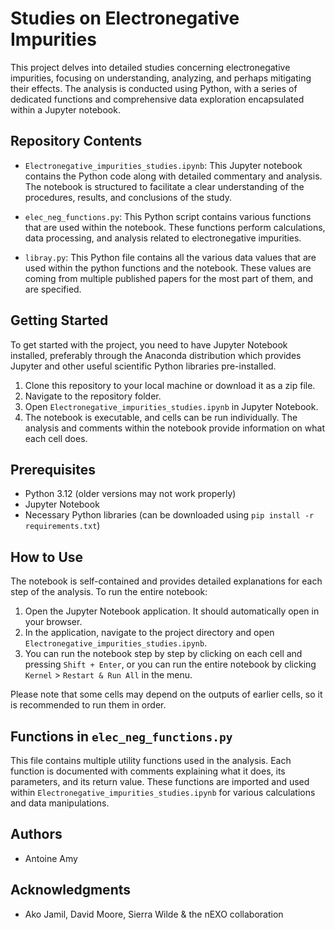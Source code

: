 # Studies on Electronegative Impurities

This project delves into detailed studies concerning electronegative impurities, focusing on understanding, analyzing, and perhaps mitigating their effects. The analysis is conducted using Python, with a series of dedicated functions and comprehensive data exploration encapsulated within a Jupyter notebook.

## Repository Contents

- `Electronegative_impurities_studies.ipynb`: This Jupyter notebook contains the Python code along with detailed commentary and analysis. The notebook is structured to facilitate a clear understanding of the procedures, results, and conclusions of the study.

- `elec_neg_functions.py`: This Python script contains various functions that are used within the notebook. These functions perform calculations, data processing, and analysis related to electronegative impurities.

- `libray.py`: This Python file contains all the various data values that are used within the python functions and the notebook. These values are coming from multiple published papers for the most part of them, and are specified.

## Getting Started

To get started with the project, you need to have Jupyter Notebook installed, preferably through the Anaconda distribution which provides Jupyter and other useful scientific Python libraries pre-installed.

1. Clone this repository to your local machine or download it as a zip file.
2. Navigate to the repository folder.
3. Open `Electronegative_impurities_studies.ipynb` in Jupyter Notebook.
4. The notebook is executable, and cells can be run individually. The analysis and comments within the notebook provide information on what each cell does.

## Prerequisites

- Python 3.12 (older versions may not work properly)
- Jupyter Notebook
- Necessary Python libraries (can be downloaded using `pip install -r requirements.txt`)

## How to Use

The notebook is self-contained and provides detailed explanations for each step of the analysis. To run the entire notebook:

1. Open the Jupyter Notebook application. It should automatically open in your browser.
2. In the application, navigate to the project directory and open `Electronegative_impurities_studies.ipynb`.
3. You can run the notebook step by step by clicking on each cell and pressing `Shift + Enter`, or you can run the entire notebook by clicking `Kernel` > `Restart & Run All` in the menu.

Please note that some cells may depend on the outputs of earlier cells, so it is recommended to run them in order.

## Functions in `elec_neg_functions.py`

This file contains multiple utility functions used in the analysis. Each function is documented with comments explaining what it does, its parameters, and its return value. These functions are imported and used within `Electronegative_impurities_studies.ipynb` for various calculations and data manipulations.

## Authors

- Antoine Amy

## Acknowledgments

- Ako Jamil, David Moore, Sierra Wilde & the nEXO collaboration
